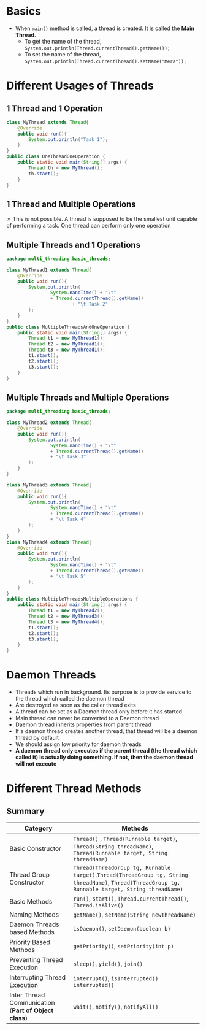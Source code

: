 # Basics
- When `main()` method is called, a thread is created. It is called the **Main Thread**. 
  - To get the name of the thread, `System.out.println(Thread.currentThread().getName());`
  - To set the name of the thread, `System.out.println(Thread.currentThread().setName("Mera"));`

# Different Usages of Threads
## 1 Thread and 1 Operation
```java
class MyThread extends Thread{
    @Override
    public void run(){
        System.out.println("Task 1");
    }
}
public class OneThreadOneOperation {
    public static void main(String[] args) {
        Thread th = new MyThread();
        th.start();
    }
}
```
## 1 Thread and Multiple Operations
&cross; This is not possible. A thread is supposed to be the smallest unit capable of performing a task. One thread can perform only one operation

## Multiple Threads and 1 Operations

```java
package multi_threading.basic_threads;

class MyThread1 extends Thread{
    @Override
    public void run(){
        System.out.println(
                System.nanoTime() + "\t"
                + Thread.currentThread().getName()
                        + "\t Task 2"
        );
    }
}
public class MultipleThreadsAndOneOperation {
    public static void main(String[] args) {
        Thread t1 = new MyThread1();
        Thread t2 = new MyThread1();
        Thread t3 = new MyThread1();
        t1.start();
        t2.start();
        t3.start();
    }
}
```
## Multiple Threads and Multiple Operations
```java
package multi_threading.basic_threads;

class MyThread2 extends Thread{
    @Override
    public void run(){
        System.out.println(
                System.nanoTime() + "\t"
                + Thread.currentThread().getName()
                + "\t Task 3"
        );
    }
}

class MyThread3 extends Thread{
    @Override
    public void run(){
        System.out.println(
                System.nanoTime() + "\t"
                + Thread.currentThread().getName()
                + "\t Task 4"
        );
    }
}
class MyThread4 extends Thread{
    @Override
    public void run(){
        System.out.println(
                System.nanoTime() + "\t"
                + Thread.currentThread().getName()
                + "\t Task 5"
        );
    }
}
public class MultipleThreadsMultipleOperations {
    public static void main(String[] args) {
        Thread t1 = new MyThread2();
        Thread t2 = new MyThread3();
        Thread t3 = new MyThread4();
        t1.start();
        t2.start();
        t3.start();
    }
}   
```

# Daemon Threads
- Threads which run in background. Its purpose is to provide service to the thread which called the daemon thread
- Are destroyed as soon as the caller thread exits
- A thread can be set as a Daemon thread only before it has started
- Main thread can never be converted to a Daemon thread 
- Daemon thread inherits properties from parent thread
- If a daemon thread creates another thread, that thread will be a daemon thread by default
- We should assign low priority for daemon threads
- **A daemon thread only executes if the parent thread (the thread which called it) is actually doing something. If not, then the daemon thread will not execute**

# Different Thread Methods
## Summary 

| Category                                              | Methods                                                                                                                                             |
|-------------------------------------------------------|-----------------------------------------------------------------------------------------------------------------------------------------------------| 
| Basic Constructor                                     | `Thread()` , `Thread(Runnable target)`, `Thread(String threadName)`, `Thread(Runnable target, String threadName)`                                   |
| Thread Group Constructor                              | `Thread(ThreadGroup tg, Runnable target)`,`Thread(ThreadGroup tg, String threadName)`, `Thread(ThreadGroup tg, Runnable target, String threadName)` |
| Basic Methods                                         | `run()`, `start()`, `Thread.currentThread()`, `Thread.isAlive()`                                                                                    |
| Naming Methods                                        | `getName()`, `setName(String newThreadName)`                                                                                                        |
| Daemon Threads based Methods                          | `isDaemon()`, `setDaemon(boolean b)`                                                                                                                | 
| Priority Based Methods                                | `getPriority()`, `setPriority(int p)`                                                                                                               |
| Preventing Thread Execution                           | `sleep()`, `yield()`, `join()`                                                                                                                      | 
| Interrupting Thread Execution                         | `interrupt()`, `isInterrupted()` `interrupted()`                                                                                                    |
| Inter Thread Communication (**Part of Object class**) | `wait()`, `notify()`, `notifyAll()`                                                                                                                 |

